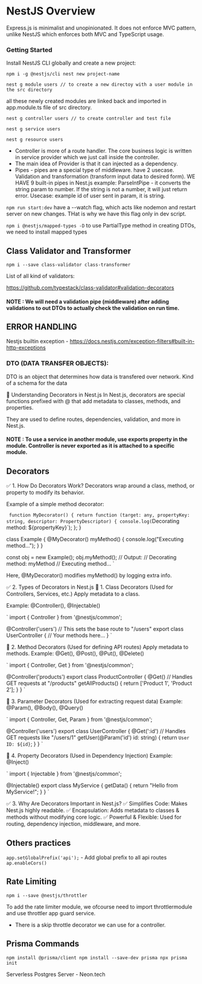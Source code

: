 # NestJS Overview

Express.js is minimalist and unopinionated. It does not enforce MVC pattern, unlike NestJS which enforces both MVC and TypeScript usage.

### Getting Started

Install NestJS CLI globally and create a new project:

`npm i -g @nestjs/cli
nest new project-name`

`nest g module users // to create a new directoy with a user module in the src directory`

all these newly created modules are linked back and imported in app.module.ts file of src directory.

`nest g controller users // to create controller and test file`

`nest g service users`

`nest g resource users`

- Controller is more of a route handler. The core business logic is written in service provider which we just call inside the controller.
- The main idea of Provider is that it can injected as a dependency.
- Pipes - pipes are a special type of middleware. have 2 usecase. Validation and transformation (transform input data to desired form). WE HAVE 9 built-in pipes in Nest.js
  example: ParseIntPipe - it converts the string param to number. If the string is not a number, it will just return error. Usecase: example id of user sent in param, it is string.

`npm run start:dev`
have a --watch flag, which acts like nodemon and restart server on new changes. THat is why we have this flag only in dev script.

`npm i @nestjs/mapped-types -D`
to use PartialType method in creating DTOs, we need to install mapped types

## Class Validator and Transformer

`npm i --save class-validator class-transformer`

List of all kind of validators:

https://github.com/typestack/class-validator#validation-decorators

#### NOTE : We will need a validation pipe (middleware) after adding validations to out DTOs to actually check the validation on run time.

## ERROR HANDLING

Nestjs builtin exception - https://docs.nestjs.com/exception-filters#built-in-http-exceptions

### DTO (DATA TRANSFER OBJECTS):

DTO is an object that determines how data is transfered over network. Kind of a schema for the data

🔹 Understanding Decorators in Nest.js
In Nest.js, decorators are special functions prefixed with @ that add metadata to classes, methods, and properties.

They are used to define routes, dependencies, validation, and more in Nest.js.

#### NOTE : To use a service in another module, use exports property in the module. Controller is never exported as it is attached to a specific module.

## Decorators

✅ 1. How Do Decorators Work?
Decorators wrap around a class, method, or property to modify its behavior.

Example of a simple method decorator:

`
function MyDecorator() {
return function (target: any, propertyKey: string, descriptor: PropertyDescriptor) {
console.log(`Decorating method: ${propertyKey}`);
};
}

class Example {
@MyDecorator()
myMethod() {
console.log("Executing method...");
}
}

const obj = new Example();
obj.myMethod();
// Output:
// Decorating method: myMethod
// Executing method...
`

Here, @MyDecorator() modifies myMethod() by logging extra info.

✅ 2. Types of Decorators in Nest.js
📌 1. Class Decorators (Used for Controllers, Services, etc.)
Apply metadata to a class.

Example: @Controller(), @Injectable()

`
import { Controller } from '@nestjs/common';

@Controller('users') // This sets the base route to "/users"
export class UserController {
// Your methods here...
}
`

📌 2. Method Decorators (Used for defining API routes)
Apply metadata to methods.
Example: @Get(), @Post(), @Put(), @Delete()

`
import { Controller, Get } from '@nestjs/common';

@Controller('products')
export class ProductController {
@Get() // Handles GET requests at "/products"
getAllProducts() {
return ['Product 1', 'Product 2'];
}
}
`

📌 3. Parameter Decorators (Used for extracting request data)
Example: @Param(), @Body(), @Query()

`
import { Controller, Get, Param } from '@nestjs/common';

@Controller('users')
export class UserController {
@Get(':id') // Handles GET requests like "/users/1"
getUser(@Param('id') id: string) {
return `User ID: ${id}`;
}
}
`

📌 4. Property Decorators (Used in Dependency Injection)
Example: @Inject()

`
import { Injectable } from '@nestjs/common';

@Injectable()
export class MyService {
getData() {
return "Hello from MyService!";
}
}
`

✅ 3. Why Are Decorators Important in Nest.js?
✅ Simplifies Code: Makes Nest.js highly readable.
✅ Encapsulation: Adds metadata to classes & methods without modifying core logic.
✅ Powerful & Flexible: Used for routing, dependency injection, middleware, and more.

## Others practices

`app.setGlobalPrefix('api');` - Add global prefix to all api routes
`ap.enableCors()`

## Rate Limiting

`npm i --save @nestjs/throttler`

To add the rate limiter module, we ofcourse need to import throttlermodule and use throttler app guard service.

- There is a skip throttle decorator we can use for a controller.

## Prisma Commands

`npm install @prisma/client
npm install --save-dev prisma
npx prisma init
`

Serverless Postgres Server - Neon.tech
